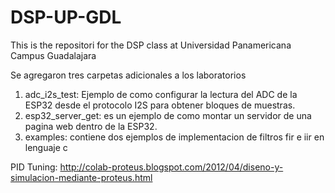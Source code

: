 # DSP-UP-GDL
This is the repositori for the DSP class at Universidad Panamericana Campus Guadalajara

Se agregaron tres carpetas adicionales a los laboratorios
1. adc_i2s_test: Ejemplo de como configurar la lectura del ADC de la ESP32 desde el protocolo I2S para obtener bloques de muestras.
2. esp32_server_get: es un ejemplo de como montar un servidor de una pagina web dentro de la ESP32.
3. examples: contiene dos ejemplos de implementacion de filtros fir e iir en lenguaje c

PID Tuning: http://colab-proteus.blogspot.com/2012/04/diseno-y-simulacion-mediante-proteus.html
